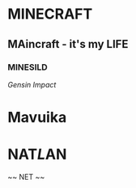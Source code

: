 # MINECRAFT
## MAincraft - it's my LIFE
### MINESILD
*Gensin Impact*
# **Mavuika**
# NAT*L*AN
~~ NET ~~
